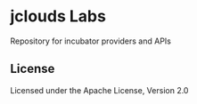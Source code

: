 jclouds Labs
============

Repository for incubator providers and APIs

License
-------

Licensed under the Apache License, Version 2.0

